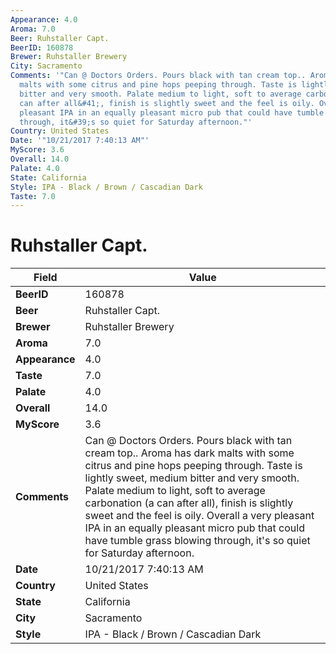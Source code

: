 ```yaml
---
Appearance: 4.0
Aroma: 7.0
Beer: Ruhstaller Capt.
BeerID: 160878
Brewer: Ruhstaller Brewery
City: Sacramento
Comments: '"Can @ Doctors Orders. Pours black with tan cream top.. Aroma has dark
  malts with some citrus and pine hops peeping through. Taste is lightly sweet, medium
  bitter and very smooth. Palate medium to light, soft to average carbonation &#40;a
  can after all&#41;, finish is slightly sweet and the feel is oily. Overall a very
  pleasant IPA in an equally pleasant micro pub that could have tumble grass blowing
  through, it&#39;s so quiet for Saturday afternoon."'
Country: United States
Date: '"10/21/2017 7:40:13 AM"'
MyScore: 3.6
Overall: 14.0
Palate: 4.0
State: California
Style: IPA - Black / Brown / Cascadian Dark
Taste: 7.0
---
```


# Ruhstaller Capt.

| Field         | Value |
|---------------|-------|
| **BeerID** | 160878 |
| **Beer** | Ruhstaller Capt. |
| **Brewer** | Ruhstaller Brewery |
| **Aroma** | 7.0 |
| **Appearance** | 4.0 |
| **Taste** | 7.0 |
| **Palate** | 4.0 |
| **Overall** | 14.0 |
| **MyScore** | 3.6 |
| **Comments** | Can @ Doctors Orders. Pours black with tan cream top.. Aroma has dark malts with some citrus and pine hops peeping through. Taste is lightly sweet, medium bitter and very smooth. Palate medium to light, soft to average carbonation &#40;a can after all&#41;, finish is slightly sweet and the feel is oily. Overall a very pleasant IPA in an equally pleasant micro pub that could have tumble grass blowing through, it&#39;s so quiet for Saturday afternoon. |
| **Date** | 10/21/2017 7:40:13 AM |
| **Country** | United States |
| **State** | California |
| **City** | Sacramento |
| **Style** | IPA - Black / Brown / Cascadian Dark |
